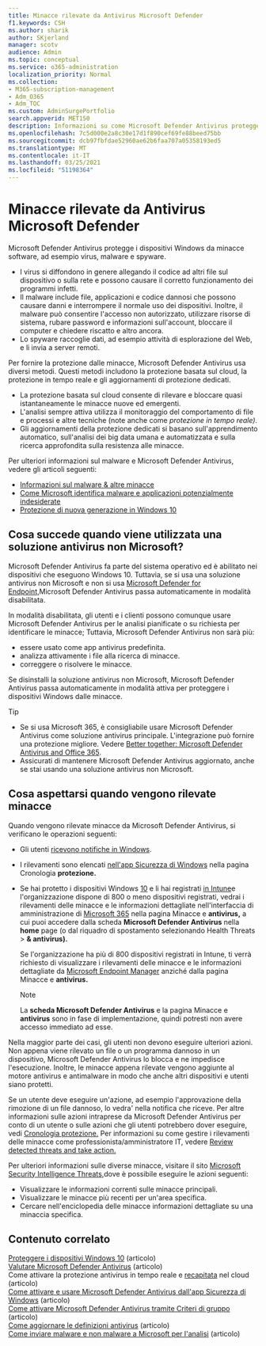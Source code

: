 ```yaml
---
title: Minacce rilevate da Antivirus Microsoft Defender
f1.keywords: CSH
ms.author: sharik
author: SKjerland
manager: scotv
audience: Admin
ms.topic: conceptual
ms.service: o365-administration
localization_priority: Normal
ms.collection:
- M365-subscription-management
- Adm_O365
- Adm_TOC
ms.custom: AdminSurgePortfolio
search.appverid: MET150
description: Informazioni su come Microsoft Defender Antivirus protegge i dispositivi Windows da minacce software, ad esempio virus, malware e spyware.
ms.openlocfilehash: 7c5d000e2a8c30e17d1f890cef69fe88beed75bb
ms.sourcegitcommit: dcb97fbfdae52960ae62b6faa707a05358193ed5
ms.translationtype: MT
ms.contentlocale: it-IT
ms.lasthandoff: 03/25/2021
ms.locfileid: "51198364"
---
```

# <a name="threats-detected-by-microsoft-defender-antivirus"></a>Minacce rilevate da Antivirus Microsoft Defender

Microsoft Defender Antivirus protegge i dispositivi Windows da minacce software, ad esempio virus, malware e spyware.

- I virus si diffondono in genere allegando il codice ad altri file sul dispositivo o sulla rete e possono causare il corretto funzionamento dei programmi infetti.
- Il malware include file, applicazioni e codice dannosi che possono causare danni e interrompere il normale uso dei dispositivi. Inoltre, il malware può consentire l'accesso non autorizzato, utilizzare risorse di sistema, rubare password e informazioni sull'account, bloccare il computer e chiedere riscatto e altro ancora.
- Lo spyware raccoglie dati, ad esempio attività di esplorazione del Web, e li invia a server remoti.
 
Per fornire la protezione dalle minacce, Microsoft Defender Antivirus usa diversi metodi. Questi metodi includono la protezione basata sul cloud, la protezione in tempo reale e gli aggiornamenti di protezione dedicati.

- La protezione basata sul cloud consente di rilevare e bloccare quasi istantaneamente le minacce nuove ed emergenti.
- L'analisi sempre attiva utilizza il monitoraggio del comportamento di file e processi e altre tecniche (note anche come *protezione in tempo reale).*
- Gli aggiornamenti della protezione dedicati si basano sull'apprendimento automatico, sull'analisi dei big data umana e automatizzata e sulla ricerca approfondita sulla resistenza alle minacce. 

Per ulteriori informazioni sul malware e Microsoft Defender Antivirus, vedere gli articoli seguenti: 

- [Informazioni sul malware & altre minacce](/windows/security/threat-protection/intelligence/understanding-malware)
- [Come Microsoft identifica malware e applicazioni potenzialmente indesiderate](/windows/security/threat-protection/intelligence/criteria)
- [Protezione di nuova generazione in Windows 10](/windows/security/threat-protection/microsoft-defender-antivirus/microsoft-defender-antivirus-in-windows-10)

## <a name="what-happens-when-a-non-microsoft-antivirus-solution-is-used"></a>Cosa succede quando viene utilizzata una soluzione antivirus non Microsoft? 

Microsoft Defender Antivirus fa parte del sistema operativo ed è abilitato nei dispositivi che eseguono Windows 10. Tuttavia, se si usa una soluzione antivirus non Microsoft e non si usa [Microsoft Defender for Endpoint,](/windows/security/threat-protection/microsoft-defender-atp/microsoft-defender-advanced-threat-protection)Microsoft Defender Antivirus passa automaticamente in modalità disabilitata.  

In modalità disabilitata, gli utenti e i clienti possono comunque usare Microsoft Defender Antivirus per le analisi pianificate o su richiesta per identificare le minacce; Tuttavia, Microsoft Defender Antivirus non sarà più:

- essere usato come app antivirus predefinita.
- analizza attivamente i file alla ricerca di minacce.
- correggere o risolvere le minacce.

Se disinstalli la soluzione antivirus non Microsoft, Microsoft Defender Antivirus passa automaticamente in modalità attiva per proteggere i dispositivi Windows dalle minacce.

> [!TIP]
> - Se si usa Microsoft 365, è consigliabile usare Microsoft Defender Antivirus come soluzione antivirus principale. L'integrazione può fornire una protezione migliore. Vedere [Better together: Microsoft Defender Antivirus and Office 365](/windows/security/threat-protection/microsoft-defender-antivirus/office-365-microsoft-defender-antivirus).
> - Assicurati di mantenere Microsoft Defender Antivirus aggiornato, anche se stai usando una soluzione antivirus non Microsoft.

## <a name="what-to-expect-when-threats-are-detected"></a>Cosa aspettarsi quando vengono rilevate minacce

Quando vengono rilevate minacce da Microsoft Defender Antivirus, si verificano le operazioni seguenti:

- Gli utenti [ricevono notifiche in Windows](https://support.microsoft.com/windows/8942c744-6198-fe56-4639-34320cf9444e). 
- I rilevamenti sono elencati [nell'app Sicurezza di Windows](/windows/security/threat-protection/windows-defender-security-center/windows-defender-security-center) nella pagina Cronologia **protezione.**  
- Se hai protetto i dispositivi Windows [10](secure-win-10-pcs.md) e li hai registrati [in Intune](/mem/intune/enrollment/windows-enrollment-methods)e l'organizzazione dispone di 800 o meno dispositivi registrati, vedrai i rilevamenti delle minacce e le informazioni dettagliate nell'interfaccia di amministrazione di <a href="https://go.microsoft.com/fwlink/p/?linkid=2024339" target="_blank">Microsoft 365</a> nella pagina Minacce e **antivirus,** a cui puoi accedere dalla scheda **Microsoft Defender Antivirus** nella **home** page (o dal riquadro di spostamento selezionando Health Threats  >  **& antivirus).**

    Se l'organizzazione ha più di 800 dispositivi registrati in Intune, ti verrà richiesto di visualizzare i rilevamenti delle minacce e le informazioni dettagliate da [Microsoft Endpoint Manager](/mem/endpoint-manager-overview) anziché dalla pagina Minacce e **antivirus.**
 
    > [!NOTE]
    > La **scheda Microsoft Defender Antivirus** e la pagina Minacce e **antivirus** sono in fase di implementazione, quindi potresti non avere accesso immediato ad esse.

Nella maggior parte dei casi, gli utenti non devono eseguire ulteriori azioni. Non appena viene rilevato un file o un programma dannoso in un dispositivo, Microsoft Defender Antivirus lo blocca e ne impedisce l'esecuzione. Inoltre, le minacce appena rilevate vengono aggiunte al motore antivirus e antimalware in modo che anche altri dispositivi e utenti siano protetti.  

Se un utente deve eseguire un'azione, ad esempio l'approvazione della rimozione di un file dannoso, lo vedra' nella notifica che riceve. Per altre informazioni sulle azioni intraprese da Microsoft Defender Antivirus per conto di un utente o sulle azioni che gli utenti potrebbero dover eseguire, vedi [Cronologia protezione.](https://support.microsoft.com/office/f1e5fd95-09b4-46d1-b8c7-1059a1e09708) Per informazioni su come gestire i rilevamenti delle minacce come professionista/amministratore IT, vedere [Review detected threats and take action.](review-threats-take-action.md)

Per ulteriori informazioni sulle diverse minacce, visitare il sito <a href="https://www.microsoft.com/wdsi/threats" target="_blank">Microsoft Security Intelligence Threats,</a>dove è possibile eseguire le azioni seguenti: 

- Visualizzare le informazioni correnti sulle minacce principali.
- Visualizzare le minacce più recenti per un'area specifica.
- Cercare nell'enciclopedia delle minacce informazioni dettagliate su una minaccia specifica.

## <a name="related-content"></a>Contenuto correlato

[Proteggere i dispositivi Windows 10](secure-windows-10-devices.md) (articolo)\
[Valutare Microsoft Defender Antivirus](/windows/security/threat-protection/microsoft-defender-antivirus/evaluate-microsoft-defender-antivirus) (articolo)\
Come attivare la protezione antivirus in tempo reale e [recapitata](/mem/intune/user-help/turn-on-defender-windows#turn-on-real-time-and-cloud-delivered-protection) nel cloud (articolo)\
[Come attivare e usare Microsoft Defender Antivirus dall'app Sicurezza di Windows](/windows/security/threat-protection/microsoft-defender-antivirus/microsoft-defender-security-center-antivirus) (articolo)\
[Come attivare Microsoft Defender Antivirus tramite Criteri di gruppo](/mem/intune/user-help/turn-on-defender-windows#turn-on-windows-defender) (articolo)\
[Come aggiornare le definizioni antivirus](/mem/intune/user-help/turn-on-defender-windows#update-your-antivirus-definitions) (articolo)\
[Come inviare malware e non malware a Microsoft per l'analisi](/microsoft-365/security/office-365-security/submitting-malware-and-non-malware-to-microsoft-for-analysis) (articolo)
